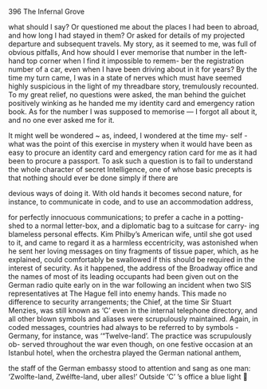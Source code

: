 396 The Infernal Grove

what should I say? Or questioned me about the places I had been to
abroad, and how long I had stayed in them? Or asked for details of my
projected departure and subsequent travels. My story, as it seemed to
me, was full of obvious pitfalls, And how should I ever memorise that
number in the left-hand top corner when I find it impossible to remem-
ber the registration number of a car, even when I have been driving about
in it for years? By the time my turn came, I was in a state of nerves which
must have seemed highly suspicious in the light of my threadbare story,
tremulously recounted. To my great relief, no questions were asked, the
man behind the guichet positively winking as he handed me my identity
card and emergency ration book. As for the number I was supposed to
memorise — I forgot all about it, and no one ever asked me for it.

It might well be wondered ~ as, indeed, I wondered at the time my-
self - what was the point of this exercise in mystery when it would have
been as easy to procure an identity card and emergency ration card for
me as it had been to procure a passport. To ask such a question is to fail
to understand the whole character of secret Intelligence, one of whose
basic precepts is that nothing should ever be done simply if there are

devious ways of doing it. With old hands it becomes second nature, for
instance, to communicate in code, and to use an accommodation address,

for perfectly innocuous communications; to prefer a cache in a potting-
shed to a normal letter-box, and a diplomatic bag to a suitcase for carry-
ing blameless personal effects. Kim Philby’s American wife, until she
got used to it, and came to regard it as a harmless eccentricity, was
astonished when he sent her loving messages on tiny fragments of tissue
paper, which, as he explained, could comfortably be swallowed if this
should be required in the interest of security. As it happened, the
address of the Broadway office and the names of most of its leading
occupants had been given out on the German radio quite early on in
the war following an incident when two SIS representatives at The
Hague fell into enemy hands. This made no difference to security
arrangements; the Chief, at the time Sir Stuart Menzies, was still known
as ‘C’ even in the internal telephone directory, and all other blown
symbols and aliases were scrupulously maintained. Again, in coded
messages, countries had always to be referred to by symbols - Germany,
for instance, was ‘“Twelve-land’. The practice was scrupulously ob-
served throughout the war even though, on one festive occasion at an
Istanbul hotel, when the orchestra played the German national anthem,

the staff of the German embassy stood to attention and sang as one man:
‘Zwolfte-land, Zwélfte-land, uber alles!’ Outside ‘C’ ’s office a blue light
